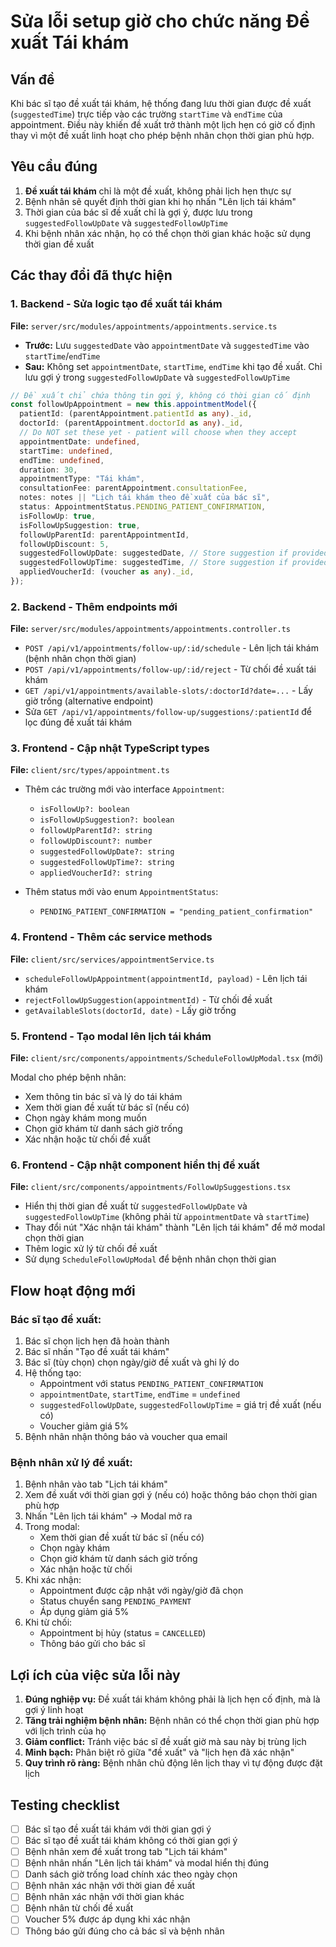 # Sửa lỗi setup giờ cho chức năng Đề xuất Tái khám

## Vấn đề

Khi bác sĩ tạo đề xuất tái khám, hệ thống đang lưu thời gian được đề xuất (`suggestedTime`) trực tiếp vào các trường `startTime` và `endTime` của appointment. Điều này khiến đề xuất trở thành một lịch hẹn có giờ cố định thay vì một đề xuất linh hoạt cho phép bệnh nhân chọn thời gian phù hợp.

## Yêu cầu đúng

1. **Đề xuất tái khám** chỉ là một đề xuất, không phải lịch hẹn thực sự
2. Bệnh nhân sẽ quyết định thời gian khi họ nhấn "Lên lịch tái khám"
3. Thời gian của bác sĩ đề xuất chỉ là gợi ý, được lưu trong `suggestedFollowUpDate` và `suggestedFollowUpTime`
4. Khi bệnh nhân xác nhận, họ có thể chọn thời gian khác hoặc sử dụng thời gian đề xuất

## Các thay đổi đã thực hiện

### 1. Backend - Sửa logic tạo đề xuất tái khám

**File:** `server/src/modules/appointments/appointments.service.ts`

- **Trước:** Lưu `suggestedDate` vào `appointmentDate` và `suggestedTime` vào `startTime`/`endTime`
- **Sau:** Không set `appointmentDate`, `startTime`, `endTime` khi tạo đề xuất. Chỉ lưu gợi ý trong `suggestedFollowUpDate` và `suggestedFollowUpTime`

```typescript
// Đề xuất chỉ chứa thông tin gợi ý, không có thời gian cố định
const followUpAppointment = new this.appointmentModel({
  patientId: (parentAppointment.patientId as any)._id,
  doctorId: (parentAppointment.doctorId as any)._id,
  // Do NOT set these yet - patient will choose when they accept
  appointmentDate: undefined,
  startTime: undefined,
  endTime: undefined,
  duration: 30,
  appointmentType: "Tái khám",
  consultationFee: parentAppointment.consultationFee,
  notes: notes || "Lịch tái khám theo đề xuất của bác sĩ",
  status: AppointmentStatus.PENDING_PATIENT_CONFIRMATION,
  isFollowUp: true,
  isFollowUpSuggestion: true,
  followUpParentId: parentAppointmentId,
  followUpDiscount: 5,
  suggestedFollowUpDate: suggestedDate, // Store suggestion if provided
  suggestedFollowUpTime: suggestedTime, // Store suggestion if provided
  appliedVoucherId: (voucher as any)._id,
});
```

### 2. Backend - Thêm endpoints mới

**File:** `server/src/modules/appointments/appointments.controller.ts`

- `POST /api/v1/appointments/follow-up/:id/schedule` - Lên lịch tái khám (bệnh nhân chọn thời gian)
- `POST /api/v1/appointments/follow-up/:id/reject` - Từ chối đề xuất tái khám
- `GET /api/v1/appointments/available-slots/:doctorId?date=...` - Lấy giờ trống (alternative endpoint)
- Sửa `GET /api/v1/appointments/follow-up/suggestions/:patientId` để lọc đúng đề xuất tái khám

### 3. Frontend - Cập nhật TypeScript types

**File:** `client/src/types/appointment.ts`

- Thêm các trường mới vào interface `Appointment`:

  - `isFollowUp?: boolean`
  - `isFollowUpSuggestion?: boolean`
  - `followUpParentId?: string`
  - `followUpDiscount?: number`
  - `suggestedFollowUpDate?: string`
  - `suggestedFollowUpTime?: string`
  - `appliedVoucherId?: string`

- Thêm status mới vào enum `AppointmentStatus`:
  - `PENDING_PATIENT_CONFIRMATION = "pending_patient_confirmation"`

### 4. Frontend - Thêm các service methods

**File:** `client/src/services/appointmentService.ts`

- `scheduleFollowUpAppointment(appointmentId, payload)` - Lên lịch tái khám
- `rejectFollowUpSuggestion(appointmentId)` - Từ chối đề xuất
- `getAvailableSlots(doctorId, date)` - Lấy giờ trống

### 5. Frontend - Tạo modal lên lịch tái khám

**File:** `client/src/components/appointments/ScheduleFollowUpModal.tsx` (mới)

Modal cho phép bệnh nhân:

- Xem thông tin bác sĩ và lý do tái khám
- Xem thời gian đề xuất từ bác sĩ (nếu có)
- Chọn ngày khám mong muốn
- Chọn giờ khám từ danh sách giờ trống
- Xác nhận hoặc từ chối đề xuất

### 6. Frontend - Cập nhật component hiển thị đề xuất

**File:** `client/src/components/appointments/FollowUpSuggestions.tsx`

- Hiển thị thời gian đề xuất từ `suggestedFollowUpDate` và `suggestedFollowUpTime` (không phải từ `appointmentDate` và `startTime`)
- Thay đổi nút "Xác nhận tái khám" thành "Lên lịch tái khám" để mở modal chọn thời gian
- Thêm logic xử lý từ chối đề xuất
- Sử dụng `ScheduleFollowUpModal` để bệnh nhân chọn thời gian

## Flow hoạt động mới

### Bác sĩ tạo đề xuất:

1. Bác sĩ chọn lịch hẹn đã hoàn thành
2. Bác sĩ nhấn "Tạo đề xuất tái khám"
3. Bác sĩ (tùy chọn) chọn ngày/giờ đề xuất và ghi lý do
4. Hệ thống tạo:
   - Appointment với status `PENDING_PATIENT_CONFIRMATION`
   - `appointmentDate`, `startTime`, `endTime` = `undefined`
   - `suggestedFollowUpDate`, `suggestedFollowUpTime` = giá trị đề xuất (nếu có)
   - Voucher giảm giá 5%
5. Bệnh nhân nhận thông báo và voucher qua email

### Bệnh nhân xử lý đề xuất:

1. Bệnh nhân vào tab "Lịch tái khám"
2. Xem đề xuất với thời gian gợi ý (nếu có) hoặc thông báo chọn thời gian phù hợp
3. Nhấn "Lên lịch tái khám" → Modal mở ra
4. Trong modal:
   - Xem thời gian đề xuất từ bác sĩ (nếu có)
   - Chọn ngày khám
   - Chọn giờ khám từ danh sách giờ trống
   - Xác nhận hoặc từ chối
5. Khi xác nhận:
   - Appointment được cập nhật với ngày/giờ đã chọn
   - Status chuyển sang `PENDING_PAYMENT`
   - Áp dụng giảm giá 5%
6. Khi từ chối:
   - Appointment bị hủy (status = `CANCELLED`)
   - Thông báo gửi cho bác sĩ

## Lợi ích của việc sửa lỗi này

1. **Đúng nghiệp vụ:** Đề xuất tái khám không phải là lịch hẹn cố định, mà là gợi ý linh hoạt
2. **Tăng trải nghiệm bệnh nhân:** Bệnh nhân có thể chọn thời gian phù hợp với lịch trình của họ
3. **Giảm conflict:** Tránh việc bác sĩ đề xuất giờ mà sau này bị trùng lịch
4. **Minh bạch:** Phân biệt rõ giữa "đề xuất" và "lịch hẹn đã xác nhận"
5. **Quy trình rõ ràng:** Bệnh nhân chủ động lên lịch thay vì tự động được đặt lịch

## Testing checklist

- [ ] Bác sĩ tạo đề xuất tái khám với thời gian gợi ý
- [ ] Bác sĩ tạo đề xuất tái khám không có thời gian gợi ý
- [ ] Bệnh nhân xem đề xuất trong tab "Lịch tái khám"
- [ ] Bệnh nhân nhấn "Lên lịch tái khám" và modal hiển thị đúng
- [ ] Danh sách giờ trống load chính xác theo ngày chọn
- [ ] Bệnh nhân xác nhận với thời gian đề xuất
- [ ] Bệnh nhân xác nhận với thời gian khác
- [ ] Bệnh nhân từ chối đề xuất
- [ ] Voucher 5% được áp dụng khi xác nhận
- [ ] Thông báo gửi đúng cho cả bác sĩ và bệnh nhân
